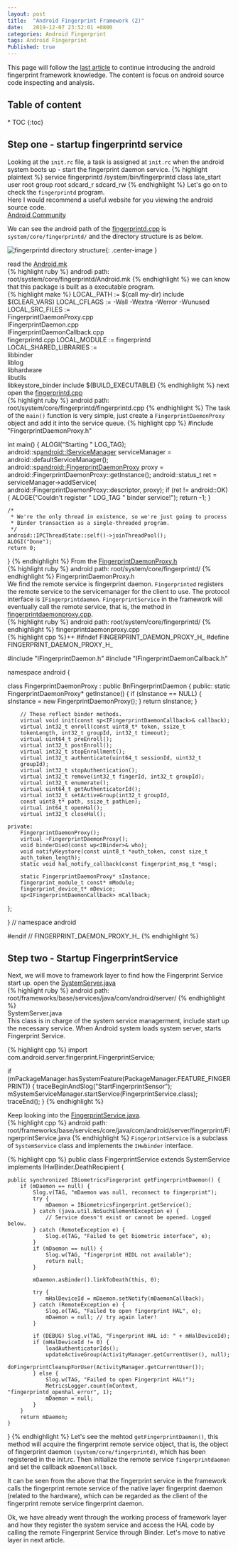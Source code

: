 ```yaml
---
layout: post
title:  "Android Fingerprint Framework (2)"
date:   2019-12-07 23:52:01 +0800
categories: Android Fingerprint
tags: Android Fingerprint
Published: true
---
```

This page will follow the [last article]({{site.baseurl}}/android/fingerprint/2019/10/03/Fingerprint-frmk1.html) to continue introducing the android fingerprint framework knowledge. The content is focus on android source code inspecting and analysis.

<div class = "separator"></div>
<h2 class="no_toc">Table of content</h2> 
* TOC
{:toc}
<div class = "separator"></div>

## Step one - startup fingerprintd service
Looking at the `init.rc` file, a task is assigned at `init.rc` when the android system boots up - start the fingerprint daemon service.
{% highlight plaintext %}
service fingerprintd /system/bin/fingerprintd
class late_start
user root
group root sdcard_r sdcard_rw
{% endhighlight %} 
Let's go on to check the `fingerprintd` program.<br> 
Here I would recommend a useful website for you viewing the android source code.<br> 
[Android Community](https://www.androidos.net.cn/android/10.0.0_r6/xref)

We can see the android path of the [fingerprintd.cpp](https://www.androidos.net.cn/android/7.1.1_r28/xref/system/core/fingerprintd/fingerprintd.cpp) is `system/core/fingerprintd/` and the directory structure is as below.    


![fingerprintd directory structure]({{site.cdn_baseurl}}/assets/image/android-fingerprint-framework2-fingerprintd-directory.png){: .center-image }


read the 
[Android.mk](https://www.androidos.net.cn/android/7.1.1_r28/xref/system/core/fingerprintd/Android.mk)<br>
{% highlight ruby %}
androdi path: root/system/core/fingerprintd/Android.mk
{% endhighlight %}
we can know that this package is built as a executable program.<br>
{% highlight make %}
LOCAL_PATH := $(call my-dir)
include $(CLEAR_VARS)
LOCAL_CFLAGS := -Wall -Wextra -Werror -Wunused
LOCAL_SRC_FILES := \
	FingerprintDaemonProxy.cpp \
	IFingerprintDaemon.cpp \
	IFingerprintDaemonCallback.cpp \
	fingerprintd.cpp
LOCAL_MODULE := fingerprintd
LOCAL_SHARED_LIBRARIES := \
	libbinder \
	liblog \
	libhardware \
	libutils \
	libkeystore_binder
include $(BUILD_EXECUTABLE)
{% endhighlight %}
next open the 
[fingerprintd.cpp](https://www.androidos.net.cn/android/7.1.1_r28/xref/system/core/fingerprintd/fingerprintd.cpp)<br>
{% highlight ruby %}
android path: root/system/core/fingerprintd/fingerprintd.cpp
{% endhighlight %}
The task of the `main()` function is very simple, just create a `FingerprintDaemonProxy` object and add it into the service queue. 
{% highlight cpp %}
#include "FingerprintDaemonProxy.h"

int main() {
    ALOGI("Starting " LOG_TAG);
    android::sp<android::IServiceManager> serviceManager 
    = android::defaultServiceManager();
    android::sp<android::FingerprintDaemonProxy> proxy =
            android::FingerprintDaemonProxy::getInstance();
    android::status_t ret = serviceManager->addService(
            android::FingerprintDaemonProxy::descriptor, proxy);
    if (ret != android::OK) {
        ALOGE("Couldn't register " LOG_TAG " binder service!");
        return -1;
    }

    /*
     * We're the only thread in existence, so we're just going to process
     * Binder transaction as a single-threaded program.
     */
    android::IPCThreadState::self()->joinThreadPool();
    ALOGI("Done");
    return 0;
}
{% endhighlight %}
From the 
[FingerprintDaemonProxy.h](https://www.androidos.net.cn/android/7.1.1_r28/xref/system/core/fingerprintd/FingerprintDaemonProxy.h)<br>
{% highlight ruby %}
android path: root/system/core/fingerprintd/
{% endhighlight %}
FingerprintDaemonProxy.h<br>
We find the remote service is fingerprint daemon. `Fingerprinted` registers the remote service to the servicemanager for the client to use.
The protocol interface is `IFingerprintdaemon`. `FingerprintService` in the framework will eventually call the remote service, that is, the method in 
[fingerprintdaemonproxy.cpp](https://www.androidos.net.cn/android/7.1.1_r28/xref/system/core/fingerprintd/FingerprintDaemonProxy.cpp).<br>
{% highlight ruby %}
android path: root/system/core/fingerprintd/
{% endhighlight %}
fingerprintdaemonproxy.cpp<br>
{% highlight cpp %}++
#ifndef FINGERPRINT_DAEMON_PROXY_H_
#define FINGERPRINT_DAEMON_PROXY_H_

#include "IFingerprintDaemon.h"
#include "IFingerprintDaemonCallback.h"

namespace android {

class FingerprintDaemonProxy : public BnFingerprintDaemon {
    public:
        static FingerprintDaemonProxy* getInstance() {
            if (sInstance == NULL) {
                sInstance = new FingerprintDaemonProxy();
            }
            return sInstance;
        }

        // These reflect binder methods.
        virtual void init(const sp<IFingerprintDaemonCallback>& callback);
        virtual int32_t enroll(const uint8_t* token, ssize_t 
        tokenLength, int32_t groupId, int32_t timeout);
        virtual uint64_t preEnroll();
        virtual int32_t postEnroll();
        virtual int32_t stopEnrollment();
        virtual int32_t authenticate(uint64_t sessionId, uint32_t 
        groupId);
        virtual int32_t stopAuthentication();
        virtual int32_t remove(int32_t fingerId, int32_t groupId);
        virtual int32_t enumerate();
        virtual uint64_t getAuthenticatorId();
        virtual int32_t setActiveGroup(int32_t groupId, 
        const uint8_t* path, ssize_t pathLen);
        virtual int64_t openHal();
        virtual int32_t closeHal();

    private:
        FingerprintDaemonProxy();
        virtual ~FingerprintDaemonProxy();
        void binderDied(const wp<IBinder>& who);
        void notifyKeystore(const uint8_t *auth_token, const size_t
        auth_token_length);
        static void hal_notify_callback(const fingerprint_msg_t *msg);

        static FingerprintDaemonProxy* sInstance;
        fingerprint_module_t const* mModule;
        fingerprint_device_t* mDevice;
        sp<IFingerprintDaemonCallback> mCallback;
};

} // namespace android

#endif // FINGERPRINT_DAEMON_PROXY_H_
{% endhighlight %}
## Step two - Startup FingerprintService
Next, we will move to framework layer to find how the Fingerprint Service start up. 
open the 
[SystemServer.java](https://www.androidos.net.cn/android/7.1.1_r28/xref/frameworks/base/services/java/com/android/server/SystemServer.java)<br>
{% highlight ruby %}
android path: root/frameworks/base/services/java/com/android/server/
{% endhighlight %}  
SystemServer.java  <br>
This class is in charge of the system service managerment, include start up the necessary service.
When Android system loads system server, starts Fingerprint Service.

{% highlight cpp %}
import com.android.server.fingerprint.FingerprintService;

if (mPackageManager.hasSystemFeature(PackageManager.FEATURE_FINGERPRINT)) {
                traceBeginAndSlog("StartFingerprintSensor");
                mSystemServiceManager.startService(FingerprintService.class);
                traceEnd();
            }
{% endhighlight %}

Keep looking into the 
[FingerprintService.java](https://www.androidos.net.cn/android/7.1.1_r28/xref/frameworks/base/services/core/java/com/android/server/fingerprint/FingerprintService.java).<br>
{% highlight cpp %}
android path: root/frameworks/base/services/core/java/com/android/server/fingerprint/FingerprintService.java
{% endhighlight %}
`FingerprintService` is a subclass of `SystemService` class and implements the `IHwbinder` interface.

{% highlight cpp %}
public class FingerprintService extends SystemService implements
IHwBinder.DeathRecipient {

    public synchronized IBiometricsFingerprint getFingerprintDaemon() {
        if (mDaemon == null) {
            Slog.v(TAG, "mDaemon was null, reconnect to fingerprint");
            try {
                mDaemon = IBiometricsFingerprint.getService();
            } catch (java.util.NoSuchElementException e) {
                // Service doesn't exist or cannot be opened. Logged below.
            } catch (RemoteException e) {
                Slog.e(TAG, "Failed to get biometric interface", e);
            }
            if (mDaemon == null) {
                Slog.w(TAG, "fingerprint HIDL not available");
                return null;
            }

            mDaemon.asBinder().linkToDeath(this, 0);

            try {
                mHalDeviceId = mDaemon.setNotify(mDaemonCallback);
            } catch (RemoteException e) {
                Slog.e(TAG, "Failed to open fingerprint HAL", e);
                mDaemon = null; // try again later!
            }

            if (DEBUG) Slog.v(TAG, "Fingerprint HAL id: " + mHalDeviceId);
            if (mHalDeviceId != 0) {
                loadAuthenticatorIds();
                updateActiveGroup(ActivityManager.getCurrentUser(), null);
                doFingerprintCleanupForUser(ActivityManager.getCurrentUser());
            } else {
                Slog.w(TAG, "Failed to open Fingerprint HAL!");
                MetricsLogger.count(mContext, "fingerprintd_openhal_error", 1);
                mDaemon = null;
            }
        }
        return mDaemon;
    }

}
{% endhighlight %}
Let's see the mehtod `getFingerprintDaemon()`, this method will acquire the fingerprint remote service object, that is, the object of fingerprint daemon `(system/core/fingerprintd)`, which has been registered in the init.rc. Then initialize the remote service `fingerprintdaemon` and set the callback `mDaemonCallback`.

It can be seen from the above that the fingerprint service in the framework calls the fingerprint remote service of the native layer fingerprint daemon (related to the hardware), which can be regarded as the client of the fingerprint remote service fingerprint daemon.

Ok, we have already went through the working process of framework layer and how they register the system service and access the HAL code by calling the remote Fingerprint Service through Binder. Let's move to native layer in next article.